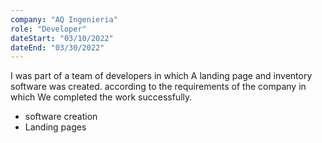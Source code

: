 ```yaml
---
company: "AQ Ingenieria"
role: "Developer"
dateStart: "03/10/2022"
dateEnd: "03/30/2022"
---
```


I was part of a team of developers in which
A landing page and inventory software was created.
 according to the requirements of the company in which
We completed the work successfully.

- software creation
- Landing pages
